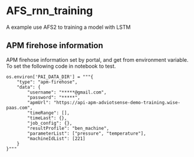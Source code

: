 # AFS_rnn_training
A example use AFS2 to training a model with LSTM




## APM firehose information
APM firehose information set by portal, and get from environment variable. To set the following code in notebook to test.

```
os.environ['PAI_DATA_DIR'] = """{
    "type": "apm-firehose",
    "data": {
        "username": "*****@gmail.com",
        "password": "*****",
        "apmUrl": "https://api-apm-adviotsense-demo-training.wise-paas.com",
        "timeRange": [],
        "timeLast": {},
        "job_config": {},
        "resultProfile": "ben_machine",
        "parameterList": ["pressure", "temperature"],
        "machineIdList": [221]
    }
}"""
```